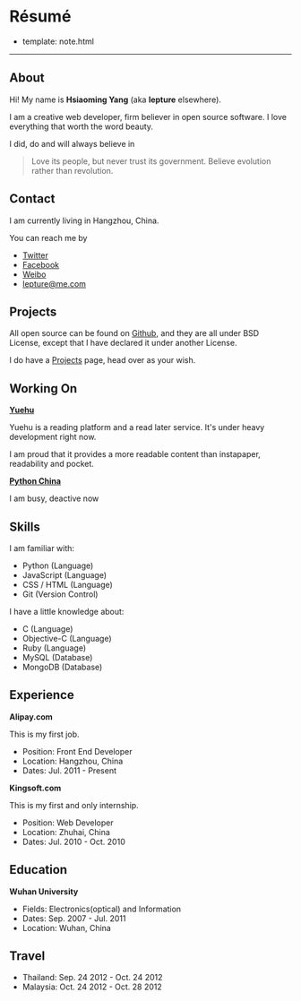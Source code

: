 # Résumé

- template: note.html

---------

## About

Hi! My name is **Hsiaoming Yang** (aka **lepture** elsewhere).

I am a creative web developer, firm believer in open source software.
I love everything that worth the word beauty.

I did, do and will always believe in

> Love its people, but never trust its government.
> Believe evolution rather than revolution.

## Contact

I am currently living in Hangzhou, China.

You can reach me by

- [Twitter](https://twitter.com/lepture)
- [Facebook](https://facebook.com/lepture)
- [Weibo](http://weibo.com/lepture)
- <lepture@me.com>


## Projects

All open source can be found on [Github](https://github.com/lepture),
and they are all under BSD License, except that I have declared it under
another License.

I do have a [Projects](http://lab.lepture.com/) page, head over as your wish.

## Working On

**[Yuehu](http://yuehu.me)**

Yuehu is a reading platform and a read later service. It's under heavy
development right now.

I am proud that it provides a more readable content than instapaper,
  readability and pocket.


**[Python China](http://python-china.org)**

I am busy, deactive now


## Skills

I am familiar with:

- Python (Language)
- JavaScript (Language)
- CSS / HTML (Language)
- Git (Version Control)

I have a little knowledge about:

- C (Language)
- Objective-C (Language)
- Ruby (Language)
- MySQL (Database)
- MongoDB (Database)


## Experience

**Alipay.com**

This is my first job.

- Position: Front End Developer
- Location: Hangzhou, China
- Dates: Jul. 2011 - Present


**Kingsoft.com**

This is my first and only internship.

- Position: Web Developer
- Location: Zhuhai, China
- Dates: Jul. 2010 - Oct. 2010


## Education

**Wuhan University**

- Fields: Electronics(optical) and Information
- Dates: Sep. 2007 - Jul. 2011
- Location: Wuhan, China

## Travel

- Thailand: Sep. 24 2012 - Oct. 24 2012
- Malaysia: Oct. 24 2012 - Oct. 28 2012
